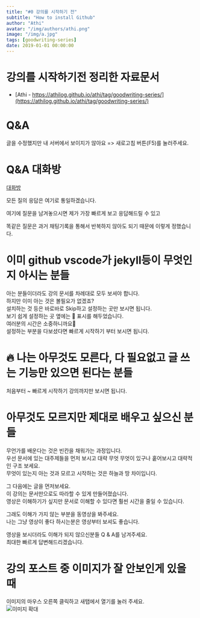 ```yaml
---
title: "#0 강의를 시작하기 전"
subtitle: "How to install Github"
author: "Athi"
avatar: "/img/authors/athi.png"
image: "/img/a.jpg"
tags: [goodwriting-series]
date: 2019-01-01 00:00:00
---
```


# 강의를 시작하기전 정리한 자료문서

- [Athi - https://athilog.github.io/athi/tag/goodwriting-series/](https://athilog.github.io/athi/tag/goodwriting-series/)

# Q&A

글을 수정했지만 내 서버에서 보이지가 않아요 => 새로고침 버튼(F5)를 눌러주세요.

# Q&A 대화방

[대화방](https://gitter.im/athi-class/community?utm_source=share-link&utm_medium=link&utm_campaign=share-link)

모든 질의 응답은 여기로 통일하겠습니다.

여기에 질문을 남겨놓으시면 제가 가장 빠르게 보고 응답해드릴 수 있고

똑같은 질문은 과거 채팅기록을 통해서 반복하지 않아도 되기 때문에 이렇게 정했습니다.

# 이미 github vscode가 jekyll등이 무엇인지 아시는 분들

아는 분들이더라도 강의 문서를 차례대로 모두 보셔야 합니다.  
하지만 이미 아는 것은 볼필요가 없겠죠?  
설치하는 것 등은 바로바로 Skip하고 설정하는 곳만 보시면 됩니다.  
보기 쉽게 설정하는 곳 옆에는 🔧 표시를 해두었습니다.  
여러분의 시간은 소중하니까요🤟  
설정하는 부분을 다보셨다면 빠르게 시작하기 부터 보시면 됩니다.

# 🔥 나는 아무것도 모른다, 다 필요없고 글 쓰는 기능만 있으면 된다는 분들

처음부터 ~ 빠르게 시작하기 강의까지만 보시면 됩니다.

# 아무것도 모르지만 제대로 배우고 싶으신 분들

무언가를 배운다는 것은 빈칸을 채워가는 과정입니다.  
우선 문서에 있는 대주제들을 먼저 보시고 대략 무엇 무엇이 있구나 훝어보시고 대략적인 구조 보세요.  
무엇이 있는지 아는 것과 모르고 시작하는 것은 하늘과 땅 차이입니다.

그 다음에는 글을 먼저보세요.  
이 강의는 문서만으로도 따라할 수 있게 만들어졌습니다.  
영상은 이해하기가 싶지만 문서로 이해할 수 있다면 훨씬 시간을 줄일 수 있습니다.

그래도 이해가 가지 않는 부분을 동영상을 봐주세요.  
나는 그냥 영상이 좋다 하시는분은 영상부터 보셔도 좋습니다.

영상을 보시더라도 이해가 되지 않으신분들 Q & A를 남겨주세요.  
최대한 빠르게 답변해드리겠습니다.

# 강의 포스트 중 이미지가 잘 안보인게 있을 때

이미지의 마우스 오른쪽 클릭하고 새탭에서 열기를 눌러 주세요.  
![이미지 확대](https://i.imgur.com/7zDZvQm.png)
